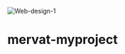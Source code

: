 ![Web-design-1](https://user-images.githubusercontent.com/89136850/129915445-a588da6a-cd15-43af-adf8-f935514e1e6c.jpg)
# mervat-myproject
